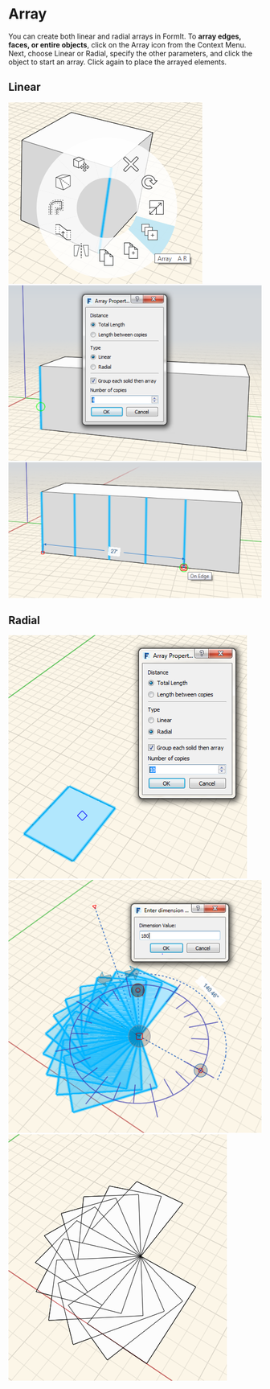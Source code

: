 # Array

You can create both linear and radial arrays in FormIt. To **array edges, faces, or entire objects**, click on the Array icon from the Context Menu. Next, choose Linear or Radial, specify the other parameters, and click the object to start an array. Click again to place the arrayed elements.

## Linear

![](../.gitbook/assets/array_tool.png)  
![](../.gitbook/assets/array-properties.PNG)  
![](../.gitbook/assets/array-step-1.png)

## Radial

![](../.gitbook/assets/array-radial-1.PNG)  
![](../.gitbook/assets/array-radial-3.PNG)  
![](../.gitbook/assets/array-radial-finish.PNG)

